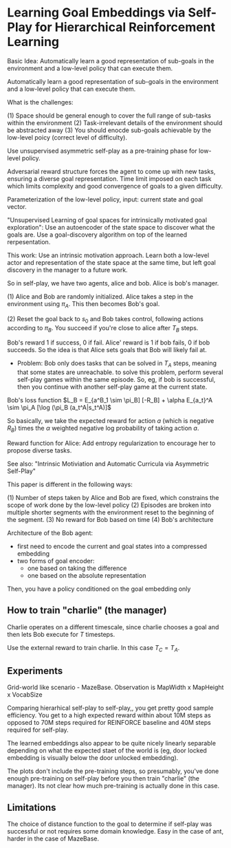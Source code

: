 # Learning Goal Embeddings via Self-Play for Hierarchical Reinforcement Learning

Basic Idea: Automatically learn a good representation of sub-goals in the environment and a
low-level policy that can execute them.

Automatically learn a good representation of sub-goals in the environment and a low-level policy that can
execute them.

What is the challenges:

 (1) Space should be general enough to cover the full range of sub-tasks within the environment
 (2) Task-irrelevant details of the environment should be abstracted away
 (3) You should enocde sub-goals achievable by the low-level poicy (correct level of difficulty).

Use unsupervised asymmetric self-play as a pre-training phase for low-level policy.

Adversarial reward structure forces the agent to come up with new tasks, ensuring a diverse
goal representation. Time limit imposed on each task which limits complexity and good
convergence of goals to a given difficulty.

Parameterization of the low-level policy, input: current state and goal vector.

"Unsupervised Learning of goal spaces for intrinsically motivated goal exploration": Use an autoencoder of
the state space to discover what the goals are. Use a goal-discovery algorithm on top of the learned rerpesentation.

This work: Use an intrinsic motivation approach. Learn both a low-level actor and representation
of the state space at the same time, but left goal discovery in the manager to a future work.

So in self-play, we have two agents, alice and bob. Alice is bob's manager.

 (1) Alice and Bob are randomly initialized. Alice takes a step in the environment using $\pi_A$. This
then becomes Bob's goal.

 (2) Reset the goal back to $s_0$ and Bob takes control, following actions according to $\pi_B$. You succeed
     if you're close to alice after $T_B$ steps.

Bob's reward 1 if success, 0 if fail. Alice' reward is 1 if bob fails, 0 if bob succeeds. So the idea is that
Alice sets goals that Bob will likely fail at.

 - Problem: Bob only does tasks that can be solved in $T_A$ steps, meaning that some states are unreachable.
   to solve this problem, perform several self-play games within the same episode. So, eg, if bob
   is successful, then you continue with another self-play game at the current state.

Bob's loss function $L_B = E_{a^B_1 \sim \pi_B] [-R_B] + \alpha E_{a_t}^A \sim \pi_A [\log (\pi_B (a_t^A|s_t^A)]$

So basically, we take the expected reward for action $a$ (which is negative $R_B$) times the $\alpha$ weighted
negative log probability of taking action $a$.

Reward function for Alice: Add entropy regularization to encourage her to propose diverse tasks.

See also: "Intrinsic Motiviation and Automatic Curricula via Asymmetric Self-Play"

This paper is different in the following ways:

 (1) Number of steps taken by Alice and Bob are fixed, which constrains the scope of work done by the low-level policy
 (2) Episodes are broken into multiple shorter segments with the environment reset to the beginning of the segment.
 (3) No reward for Bob based on time
 (4) Bob's architecture

Architecture of the Bob agent:

 - first need to encode the current and goal states into a compressed embedding
 - two forms of goal encoder:
   - one based on taking the difference
   - one based on the absolute representation

Then, you have a policy conditioned on the goal embedding only

## How to train "charlie" (the manager)

Charlie operates on a different timescale, since charlie chooses a goal and then lets Bob execute for $T$ timesteps.

Use the external reward to train charlie. In this case $T_C = T_A$.

## Experiments

Grid-world like scenario - MazeBase. Observation is MapWidth x MapHeight x VocabSize

Comparing hierarhical self-play to self-play,, you get pretty good sample efficiency. You get to a high
expected reward within about 10M steps as opposed to 70M steps required for REINFORCE baseline
and 40M steps required for self-play.

The learned embeddings also appear to be quite nicely linearly separable depending on what the
expected staet of the world is (eg, door locked embedding is visually below
the door unlocked embedding).

The plots don't include the pre-training steps, so presumably, you've done enough pre-training
on self-play before you then train "charlie" (the manager). Its not clear how much pre-training is actually
done in this case.


## Limitations

The choice of distance function to the goal to determine if self-play was successful or not requires
some domain knowledge. Easy in the case of ant, harder in the case of MazeBase.
